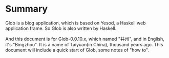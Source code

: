 Summary
===

Glob is a blog application, which is based on Yesod, a Haskell web application frame.
So Glob is also written by Haskell.

And this document is for Glob-0.0.10.x, which named "并州",
and in English, it's "Bingzhou". It is a name of Taiyuan(in China), thousand years ago.
This document will include a quick start of Glob, some notes of "how to".
